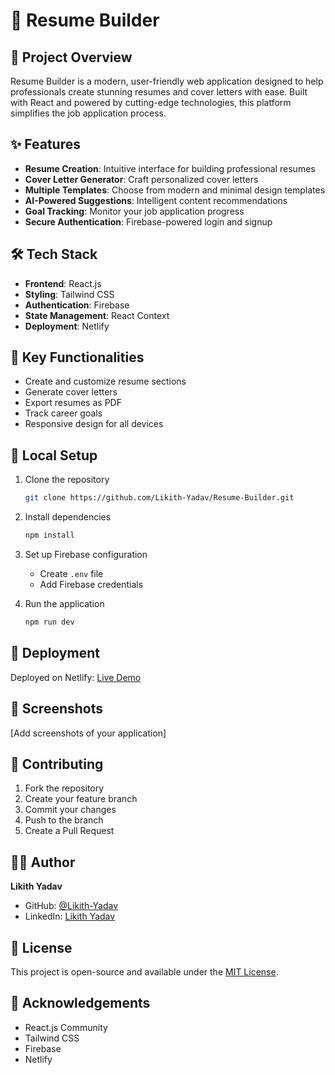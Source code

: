 # 📄 Resume Builder

## 🚀 Project Overview

Resume Builder is a modern, user-friendly web application designed to help professionals create stunning resumes and cover letters with ease. Built with React and powered by cutting-edge technologies, this platform simplifies the job application process.

## ✨ Features

- **Resume Creation**: Intuitive interface for building professional resumes
- **Cover Letter Generator**: Craft personalized cover letters
- **Multiple Templates**: Choose from modern and minimal design templates
- **AI-Powered Suggestions**: Intelligent content recommendations
- **Goal Tracking**: Monitor your job application progress
- **Secure Authentication**: Firebase-powered login and signup

## 🛠 Tech Stack

- **Frontend**: React.js
- **Styling**: Tailwind CSS
- **Authentication**: Firebase
- **State Management**: React Context
- **Deployment**: Netlify

## 🌟 Key Functionalities

- Create and customize resume sections
- Generate cover letters
- Export resumes as PDF
- Track career goals
- Responsive design for all devices

## 🔧 Local Setup

1. Clone the repository
   ```bash
   git clone https://github.com/Likith-Yadav/Resume-Builder.git
   ```

2. Install dependencies
   ```bash
   npm install
   ```

3. Set up Firebase configuration
   - Create `.env` file
   - Add Firebase credentials

4. Run the application
   ```bash
   npm run dev
   ```

## 🚀 Deployment

Deployed on Netlify: [Live Demo](https://your-netlify-site-url.netlify.app)

## 📸 Screenshots

[Add screenshots of your application]

## 🤝 Contributing

1. Fork the repository
2. Create your feature branch
3. Commit your changes
4. Push to the branch
5. Create a Pull Request

## 👨‍💻 Author

**Likith Yadav**
- GitHub: [@Likith-Yadav](https://github.com/Likith-Yadav)
- LinkedIn: [Likith Yadav](https://www.linkedin.com/in/likithyadavgn)

## 📜 License

This project is open-source and available under the [MIT License](LICENSE).

## 🙏 Acknowledgements

- React.js Community
- Tailwind CSS
- Firebase
- Netlify
